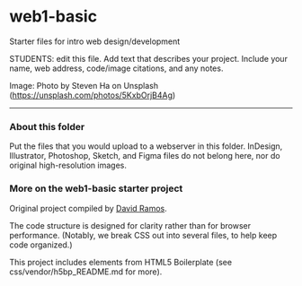 # web1-basic

Starter files for intro web design/development

STUDENTS: edit this file. Add text that describes your project. Include your name, web address, code/image citations, and any notes.

Image: Photo by Steven Ha on Unsplash (https://unsplash.com/photos/5KxbOrjB4Ag)

***

### About this folder

Put the files that you would upload to a webserver in this folder. InDesign, Illustrator, Photoshop, Sketch, and Figma files do not belong here, nor do original high-resolution images.

### More on the web1-basic starter project

Original project compiled by [David Ramos](http://imaginaryterrain.com).

The code structure is designed for clarity rather than for browser performance. (Notably, we break CSS out into several files, to help keep code organized.)

This project includes elements from HTML5 Boilerplate (see css/vendor/h5bp_README.md for more).

